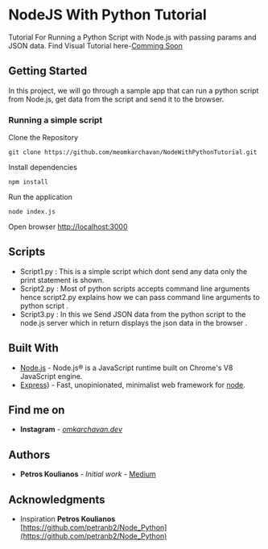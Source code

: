 # NodeJS With Python Tutorial

Tutorial For Running a Python Script with Node.js with passing params and JSON data.
Find Visual Tutorial here-[Comming Soon]()
## Getting Started

In this project, we will go through a sample app that can run a python script from Node.js, get data from the script and send it to the browser.

### Running a simple script

Clone the Repository
```
git clone https://github.com/meomkarchavan/NodeWithPythonTutorial.git
```
Install dependencies
```
npm install
```
Run the application 
```
node index.js
```
Open browser
[http://localhost:3000](http://localhost:3000/)

## Scripts
* Script1.py : This is a simple script which dont send any data only the print statement is shown.
* Script2.py : Most of python scripts accepts command line arguments hence script2.py explains how we can pass command line arguments to python script .
 * Script3.py : In this we Send JSON data from the python script to the node.js server which in return displays the json data in the browser . 

## Built With

* [Node.js](https://nodejs.org/) - Node.js® is a JavaScript runtime built on Chrome's V8 JavaScript engine.
* [Express](https://www.npmjs.com/package/express)) - Fast, unopinionated, minimalist web framework for  [node](http://nodejs.org/).

## Find me on
* **Instagram** - [*omkarchavan.dev*](https://www.instagram.com/omkarchavan.dev/)  

## Authors
 
* **Petros Koulianos** - *Initial work* - [Medium](https://medium.com/swlh/run-python-script-from-node-js-and-send-data-to-browser-15677fcf199f)

## Acknowledgments

* Inspiration 
**Petros Koulianos**
[https://github.com/petranb2/Node_Python](https://github.com/petranb2/Node_Python)

